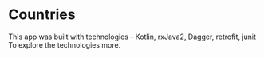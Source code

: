 # Countries

This app was built with technologies  - Kotlin, rxJava2, Dagger, retrofit, junit
To explore the technologies more.


